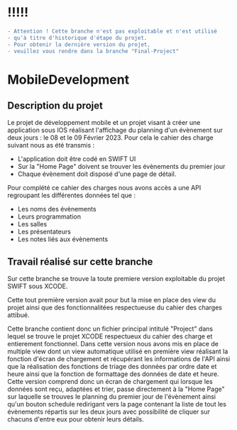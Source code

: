 # !!!!!
```diff 
- Attention ! Cette branche n'est pas exploitable et n'est utilisé 
- qu'à titre d'historique d'étape du projet. 
- Pour obtenir la dernière version du projet, 
- veuillez vous rendre dans la branche "Final-Project" 
```

# MobileDevelopment

## Description du projet

Le projet de développement mobile et un projet visant à créer une application sous IOS réalisant l'affichage du planning d'un évènement sur deux jours : le 08 et le 09 Février 2023.
Pour cela le cahier des charge suivant nous as été transmis :
+ L'application doit être codé en SWIFT UI
+ Sur la "Home Page" doivent se trouver les évènements du premier jour
+ Chaque évènement doit disposé d'une page de détail.

Pour complété ce cahier des charges nous avons accès a une API regroupant les différentes données tel que :
+ Les noms des évènements
+ Leurs programmation
+ Les salles
+ Les présentateurs
+ Les notes liés aux évènements

## Travail réalisé sur cette branche

Sur cette branche se trouve la toute premiere version exploitable du projet SWIFT sous XCODE.

Cette tout première version avait pour but la mise en place des view du projet ainsi que des fonctionnalitées respectueuse du cahier des charges attibué.

Cette branche contient donc un fichier principal intitulé "Project" dans lequel se trouve le projet XCODE respectueux du cahier des charge et entierement fonctionnel.
Dans cette version nous avons mis en place de multiple view dont un view automatique utilisé en première view réalisant la fonction d'écran de chargement et récupérant les informations de l'API ainsi que la réalisation des fonctions de triage des données par ordre date et heure ainsi que la fonction de formattage des données de date et heure.
Cette version comprend donc un écran de chargement qui lorsque les données sont reçu, adaptées et trier, passe directement à la "Home Page" sur laquelle se trouves le planning du premier jour de l'évènement ainsi qu'un bouton schedule redirigant vers la page contenant la liste de tout les évènements répartis sur les deux jours avec possibilité de cliquer sur chacuns d'entre eux pour obtenir leurs détails.
